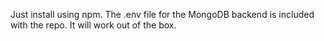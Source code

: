 Just install using npm. The .env file for the MongoDB backend is included with the repo. It will work out of the box.
